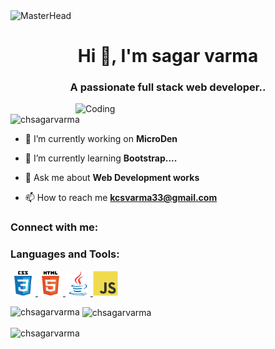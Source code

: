 <img src="https://user-images.githubusercontent.com/74038190/213910845-af37a709-8995-40d6-be59-724526e3c3d7.gif" alt="MasterHead" width="800" height="250">
<h1 align="center">Hi 👋, I'm sagar varma</h1>
<h3 align="center">A passionate full stack web developer..</h3>
<img align="right" alt="Coding" width="400" src="https://user-images.githubusercontent.com/74038190/219923823-bf1ce878-c6b8-4faa-be07-93e6b1006521.gif">

<p align="left"> <img src="https://komarev.com/ghpvc/?username=chsagarvarma&label=Profile%20views&color=0e75b6&style=flat" alt="chsagarvarma" /> </p>

- 🔭 I’m currently working on **MicroDen**

- 🌱 I’m currently learning **Bootstrap....**

- 💬 Ask me about **Web Development works**

- 📫 How to reach me **kcsvarma33@gmail.com**

<h3 align="left">Connect with me:</h3>
<p align="left">
</p>

<h3 align="left">Languages and Tools:</h3>
<p align="left"> <a href="https://www.w3schools.com/css/" target="_blank" rel="noreferrer"> <img src="https://raw.githubusercontent.com/devicons/devicon/master/icons/css3/css3-original-wordmark.svg" alt="css3" width="40" height="40"/> </a> <a href="https://www.w3.org/html/" target="_blank" rel="noreferrer"> <img src="https://raw.githubusercontent.com/devicons/devicon/master/icons/html5/html5-original-wordmark.svg" alt="html5" width="40" height="40"/> </a> <a href="https://www.java.com" target="_blank" rel="noreferrer"> <img src="https://raw.githubusercontent.com/devicons/devicon/master/icons/java/java-original.svg" alt="java" width="40" height="40"/> </a> <a href="https://developer.mozilla.org/en-US/docs/Web/JavaScript" target="_blank" rel="noreferrer"> <img src="https://raw.githubusercontent.com/devicons/devicon/master/icons/javascript/javascript-original.svg" alt="javascript" width="40" height="40"/> </a> </p>

<p><img align="left" src="https://github-readme-stats.vercel.app/api/top-langs?username=chsagarvarma&show_icons=true&locale=en&layout=compact" alt="chsagarvarma" /></p>

<p>&nbsp;<img align="center" src="https://github-readme-stats.vercel.app/api?username=chsagarvarma&show_icons=true&locale=en" alt="chsagarvarma" /></p>

<p><img align="center" src="https://github-readme-streak-stats.herokuapp.com/?user=chsagarvarma&" alt="chsagarvarma" /></p>
